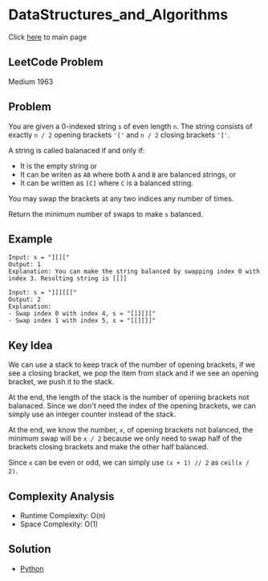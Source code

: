 # DataStructures_and_Algorithms
Click [here](../../README.md) to main page

## LeetCode Problem
Medium 1963

## Problem
You are given a 0-indexed string `s` of even length `n`. The string consists of exactly `n / 2` opening brackets `'['` and `n / 2` closing brackets `']'`.

A string is called balanaced if and only if:
- It is the empty string or
- It can be writen as `AB` where both `A` and `B` are balanced strings, or
- It can be written as `[C]` where `C` is a balanced string.

You may swap the brackets at any two indices any number of times.

Return the minimum number of swaps to make `s` balanced.

## Example
```
Input: s = "][]["
Output: 1
Explanation: You can make the string balanced by swapping index 0 with index 3. Resulting string is [[]]

Input: s = "]]][[["
Output: 2
Explanation:
- Swap index 0 with index 4, s = "[]][]["
- Swap index 1 with index 5, s = "[[][]]"
```

## Key Idea
We can use a stack to keep track of the number of opening brackets, if we see a closing bracket, we pop the item from stack and if we see an opening bracket, we push it to the stack.

At the end, the length of the stack is the number of opening brackets not balanaced. Since we don't need the index of the opening brackets, we can simply use an integer counter instead of the stack.

At the end, we know the number, `x`, of opening brackets not balanced, the minimum swap will be `x / 2` because we only need to swap half of the brackets closing brackets and make the other half balanced.

Since `x` can be even or odd, we can simply use `(x + 1) // 2` as `ceil(x / 2)`.

## Complexity Analysis
- Runtime Complexity: O(n)
- Space Complexity: O(1)

## Solution
- [Python](./solution.py)